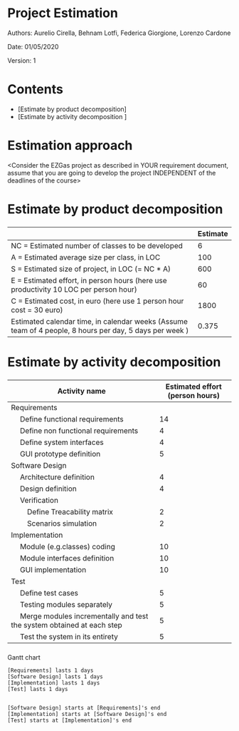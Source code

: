 # Project Estimation  

Authors: Aurelio Cirella, Behnam Lotfi, Federica Giorgione, Lorenzo Cardone

Date: 01/05/2020

Version: 1

# Contents



- [Estimate by product decomposition]
- [Estimate by activity decomposition ]



# Estimation approach

<Consider the EZGas  project as described in YOUR requirement document, assume that you are going to develop the project INDEPENDENT of the deadlines of the course>

# Estimate by product decomposition



### 

|             | Estimate                        |             
| ----------- | ------------------------------- |  
| NC =  Estimated number of classes to be developed   | 6                            |             
| A = Estimated average size per class, in LOC       | 100                           | 
| S = Estimated size of project, in LOC (= NC * A) | 600 |
| E = Estimated effort, in person hours (here use productivity 10 LOC per person hour)  | 60                                     |   
| C = Estimated cost, in euro (here use 1 person hour cost = 30 euro) | 1800 | 
| Estimated calendar time, in calendar weeks (Assume team of 4 people, 8 hours per day, 5 days per week ) | 0.375                   |               


# Estimate by activity decomposition



### 

|         Activity name    | Estimated effort (person hours)   |             
| ----------- | ------------------------------- | 
|Requirements | |
|&emsp; Define functional requirements |14 |
|&emsp; Define non functional requirements |4 |
|&emsp; Define system interfaces |4 |
|&emsp; GUI prototype definition |5 |
|Software Design | |
|&emsp; Architecture definition |4 |
|&emsp; Design definition |4 |
|&emsp; Verification | |
|&emsp;&emsp; Define Treacability matrix |2 |
|&emsp;&emsp; Scenarios simulation |2 |
|Implementation | |
|&emsp; Module (e.g.classes) coding|10 |
|&emsp; Module interfaces definition |10 |
|&emsp; GUI implementation |10 |
|Test | |
|&emsp; Define test cases |5 |
|&emsp; Testing modules separately |5 |
|&emsp; Merge modules incrementally and test the system obtained at each step|5 |
|&emsp; Test the system in its entirety |5 |


###
Gantt chart 
```plantuml
[Requirements] lasts 1 days
[Software Design] lasts 1 days
[Implementation] lasts 1 days
[Test] lasts 1 days


[Software Design] starts at [Requirements]'s end
[Implementation] starts at [Software Design]'s end
[Test] starts at [Implementation]'s end
```

